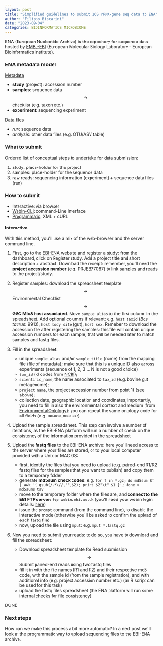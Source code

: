 ```yaml
---
layout: post
title: "Simplified guidelines to submit 16S rRNA-gene seq data to ENA"
author: "Filippo Biscarini"
date: "2023-09-04"
categories: BIOINFORMATICS MICROBIOME
---
```


ENA (European Nucleotide Archive) is the repository for sequence data hosted by [EMBL-EBI](https://www.ebi.ac.uk/) (European Molecular Biology Laboratory - European Bioinformatics Institute).

### ENA metadata model

<u>Metadata</u>
- **study** (project): accession number
- **samples**: sequence data $$\rightarrow$$ checklist (e.g. taxon etc.)
- **experiment**: sequencing experiment

<u>Data files</u>
- *run*: sequence data
- *analysis*: other data files (e.g. OTU/ASV table)

### What to submit

Ordered list of conceptual steps to undertake for data submission:

1. study: place-holder for the project
2. samples: place-holder for the sequence data
3. raw reads: sequencing information (experiment) + sequence data files (run)

### How to submit

- <u>Interactive</u>: via browser
- <u>Webin-CLI</u>: command-Line Interface
- <u>Programmatic</u>: XML + cURL

#### Interactive

With this method, you'll use a mix of the web-browser and the server command line.

1. First, go to the [EBI-ENA](https://www.ebi.ac.uk/ena/submit/webin/login) website and register a study: from the dashboard, click on Register study.
Add a project title and short description + abstract. Download the receipt: remember, you'll need the **project accession number** (e.g. PRJEB77087) to link samples and reads to the project/study.

2. Register samples: download the spreadsheet template $$\rightarrow$$ Environmental Checklist $$\rightarrow$$ **GSC MIxS host associated**. Move `sample_alias` to the first column in the spreadsheet. 
Add optional columns if relevant: e.g. `host taxid` (*Bos taurus*: 9913), `host body site` (gut), `host sex`.
Remeber to download the accession file after registering the samples: this file will contain unique accession numbers for each sample, that will be needed later to match samples and fastq files. 

3. Fill in the spreadsheet: 
	- unique `sample_alias` and/or `sample_title` (name) from the mapping file (file of metadata); make sure that this is a unique ID also across experiments (sequence of 1, 2, 3 ... N is not a good choice)
	- `tax_id` (id codes from [NCBI](https://www.ncbi.nlm.nih.gov/Taxonomy/Browser/wwwtax.cgi));
	- `scientific_name`, the name associated to `tax_id` (e.g. bovine gut metagenome); 
	- `project name`, the project accession number from point 1) (see above); 
	- collection date, geographic location and coordinates; importantly, you need to fill in also the environmental context and medium (from [EnvironmentalOntology](https://github.com/EnvironmentOntology/envo/wiki/Using-ENVO-with-MIxS)): you can repeat the same ontology code for all fields (e.g. `UBERON_0001007`) 

4. Upload the sample spreadsheet. This step can involve a number of iterations, as the EBI-ENA platform will run a number of check on the consistency of the information provided in the spreadsheet 

5. Upload the **fastq files** to the EBI-ENA archive: here you'll need access to the server where your files are stored, or to your local computer provided with a Unix or MAC OS:
	- first, identify the files that you need to upload (e.g. paired-end R1/R2 fastq files for the samples that you want to publish) and copy them to a temporary folder
	- generate **md5sum check codes**: e.g. `for f in *.gz; do md5sum $f | awk '{ gsub(/.*\//,"",$2); print $2"\t" $1 }'; done >  md5sums.tsv`
 	- move to the temporary folder where the files are, and **connect to the EBI FTP server**: `ftp webin.ebi.ac.uk` (you'll need your webin login details: [here](https://www.ebi.ac.uk/ena/submit/webin/login))
	- issue the `prompt` command (from the command line), to disable the interactive mode (otherwise you'll be asked to confirm the upload of each fastq file)
	- now, upload the file using `mput`: e.g. `mput *.fastq.gz`


6. Now you need to submit your reads: to do so, you have to download and fill the spreadsheet: 
	- Download spreadsheet template for Read submission $$\rightarrow$$ Submit paired-end reads using two fastq files 
	- fill it in with the file names (R1 and R2) and their respective md5 code, with the sample id (from the sample registration), and with additional info (e.g. project accession number etc.) (an R script can be used for this task)
	- upload the fastq files spreadsheet (the ENA platform will run some internal checks for file consistency)

DONE!

### Next steps

How can we make this process a bit more automatic? In a next post we'll look at the programmatic way to upload sequencing files to the EBI-ENA archive.

